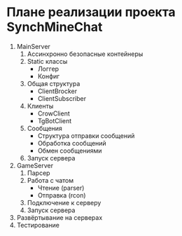 # Плане реализации проекта SynchMineChat

1. MainServer
   1. Ассинхронно безопасные контейнеры
   2. Static классы
        * Логгер
        * Конфиг
   3. Общая структура 
        * ClientBrocker
        * ClientSubscriber
   4. Клиенты
        * CrowClient
        * TgBotClient
   5. Сообщения 
      * Структура отправки сообщений
      * Обработка сообщений
      * Обмен сообщениями
   6. Запуск сервера 
2. GameServer
    1. Парсер
    2. Работа с чатом
       * Чтение     (parser)
       * Отправка   (rcon)
    3. Подключение к серверу
    4. Запуск сервера
3. Развёртывание на серверах
4. Тестирование